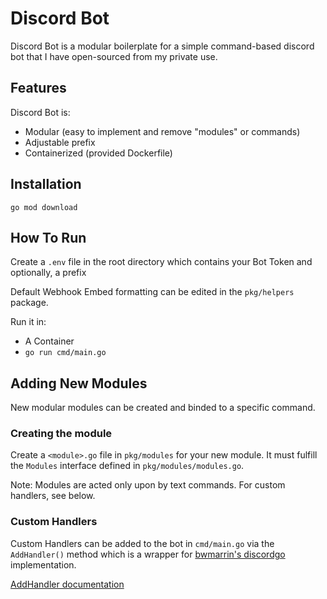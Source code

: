# Discord Bot

Discord Bot is a modular boilerplate for a simple command-based discord bot that I have open-sourced from my private use.

## Features

Discord Bot is:
* Modular (easy to implement and remove "modules" or commands)
* Adjustable prefix
* Containerized (provided Dockerfile)

## Installation

`go mod download`

## How To Run

Create a `.env` file in the root directory which contains your Bot Token and optionally, a prefix

Default Webhook Embed formatting can be edited in the `pkg/helpers` package.

Run it in:
* A Container
* `go run cmd/main.go`

## Adding New Modules

New modular modules can be created and binded to a specific command.

### Creating the module

Create a `<module>.go` file in `pkg/modules` for your new module. It must fulfill the `Modules` interface defined in `pkg/modules/modules.go`. 

Note: Modules are acted only upon by text commands. For custom handlers, see below.



### Custom Handlers

Custom Handlers can be added to the bot in `cmd/main.go` via the `AddHandler()` method which is a wrapper for [bwmarrin's discordgo](https://github.com/bwmarrin/discordgo) implementation.

[AddHandler documentation](https://godoc.org/github.com/bwmarrin/discordgo#Session.AddHandler)
